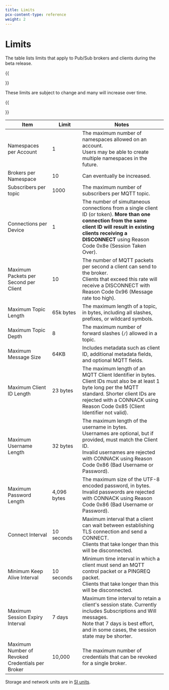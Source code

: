 ```yaml
---
title: Limits
pcx-content-type: reference
weight: 2
---
```


# Limits

The table lists limits that apply to Pub/Sub brokers and clients during the beta release. 

{{<Aside>}}

These limits are subject to change and many will increase over time.

{{</Aside>}}

| Item                                             | Limit <img width=200/>| Notes |
|--------------------------------------------------|-------------|-----------------|
| Namespaces per Account                           | 1           | The maximum number of namespaces allowed on an account. <br/> Users may be able to create multiple namespaces in the future. |
| Brokers per Namespace                            | 10          | Can eventually be increased. |
| Subscribers per topic          | 1000            | The maximum number of subscribers per MQTT topic.
| Connections per Device                           | 1           | The number of simultaneous connections from a single client ID (or token). **More than one connection from the same client ID will result in existing clients receiving a DISCONNECT** using Reason Code 0x8e (Session Taken Over). |
| Maximum Packets per Second per Client	           | 10          | The number of MQTT packets per second a client can send to the broker. <br/> Clients that exceed this rate will receive a DISCONNECT with Reason Code 0x96 (Message rate too high).|
| Maximum Topic Length                             | 65k bytes	 | The maximum length of a topic, in bytes, including all slashes, prefixes, or wildcard symbols. |
| Maximum Topic Depth	                             | 8           |	The maximum number of forward slashes (`/`) allowed in a topic. |
| Maximum Message Size                             | 64KB        | Includes metadata such as client ID, additional metadata fields, and optional MQTT fields.|
| Maximum Client ID Length                         | 23 bytes    | The maximum length of an MQTT Client Identifier in bytes.<br/> Client IDs must also be at least 1 byte long per the MQTT standard. Shorter client IDs are rejected with a CONNACK using Reason Code 0x85 (Client Identifier not valid).|
| Maximum Username Length                         | 32 bytes    | The maximum length of the username in bytes. <br/> Usernames are optional, but if provided, must match the Client ID. <br/> Invalid usernames are rejected with CONNACK using Reason Code 0x86 (Bad Username or Password). |
| Maximum Password Length                          | 4,096 bytes | The maximum size of the UTF-8 encoded password, in bytes. <br/> Invalid passwords are rejected with CONNACK using Reason Code 0x86 (Bad Username or Password). |
| Connect Interval                                 | 10 seconds	 | Maximum interval that a client can wait between establishing TLS connection and send a CONNECT. <br/> Clients that take longer than this will be disconnected. |
| Minimum Keep Alive Interval	                     | 10 seconds  | Minimum time interval in which a client must send an MQTT control packet or a PINGREQ packet. <br/> Clients that take longer than this will be disconnected. |
| Maximum Session Expiry Interval	                 | 7 days      | Maximum time interval to retain a client's session state. Currently includes Subscriptions and Will messages. <br/> Note that 7 days is best effort, and in some cases, the session state may be shorter. |
| Maximum Number of Revoked Credentials per Broker | 10,000      |	The maximum number of credentials that can be revoked for a single broker. |

Storage and network units are in [SI units](https://physics.nist.gov/cuu/Units/binary.html).
